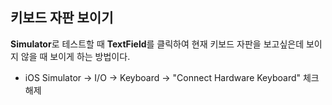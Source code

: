 키보드 자판 보이기 
--
**Simulator**로 테스트할 때 **TextField**를 클릭하여 현재 키보드 자판을 보고싶은데 보이지 않을 때 보이게 하는 방법이다.


- iOS Simulator -> I/O -> Keyboard -> "Connect Hardware Keyboard" 체크 해제
